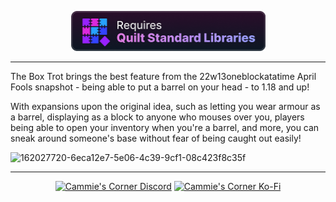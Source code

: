 <p align="center">
    <a href="https://modrinth.com/mod/qsl"><img src="https://raw.githubusercontent.com/intergrav/devins-badges/v3/assets/cozy/requires/quilt-standard-libraries_64h.png" width="311" height="64" title="Quilt Standard Libraries" alt="Quilt Standard Libraries"></a>
</p>

---

The Box Trot brings the best feature from the 22w13oneblockatatime April Fools snapshot - being able to put a barrel on your head - to 1.18 and up!

With expansions upon the original idea, such as letting you wear armour as a barrel, displaying as a block to anyone who mouses over you, players being able to open your inventory when you're a barrel, and more, you can sneak around someone's base without fear of being caught out easily!

![162027720-6eca12e7-5e06-4c39-9cf1-08c423f8c35f](https://user-images.githubusercontent.com/16853086/162028518-daff98ce-55ce-43b0-8d06-5b398659779a.png)

---

<p align="center">
  <a href="https://discord.gg/f5dFYWX"><img src="https://cammiescorner.dev/images/extras/discord.png" width="150" height="150" title="Cammie's Corner" alt="Cammie's Corner Discord"></a>
  <a href="https://ko-fi.com/camellias"><img src="https://cammiescorner.dev/images/extras/kofi.png" width="150" height="150" title="Cammie's Corner" alt="Cammie's Corner Ko-Fi"></a>
</p>
